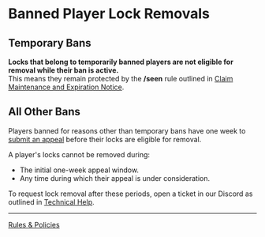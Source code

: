 # Banned Player Lock Removals

## Temporary Bans

**Locks that belong to temporarily banned players are not eligible for removal while their ban is active.**  
This means they remain protected by the **/seen** rule outlined in [Claim Maintenance and Expiration Notice](./claim-maintenance-and-expiration.md "mention").

## All Other Bans

Players banned for reasons other than temporary bans have one week to [submit an appeal](./ban-appeals/README.md) before their locks are eligible for removal.

A player's locks cannot be removed during:

- The initial one-week appeal window.
- Any time during which their appeal is under consideration.

To request lock removal after these periods, open a ticket in our Discord as outlined in [Technical Help](../faqs-troubleshooting/technical-help.md "mention").

---

[Rules & Policies](./README.md)
